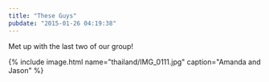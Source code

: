 ```yaml
---
title: "These Guys"
pubdate: "2015-01-26 04:19:38"
---
```


Met up with the last two of our group!

{% include image.html name="thailand/IMG_0111.jpg" caption="Amanda and Jason" %}